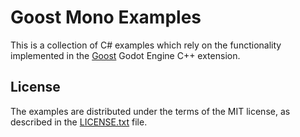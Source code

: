 # Goost Mono Examples

This is a collection of C# examples which rely on the functionality implemented
in the [Goost](https://goostengine.github.io/) Godot Engine C++ extension.

## License

The examples are distributed under the terms of the MIT license, as described in
the [LICENSE.txt](LICENSE.txt) file.

